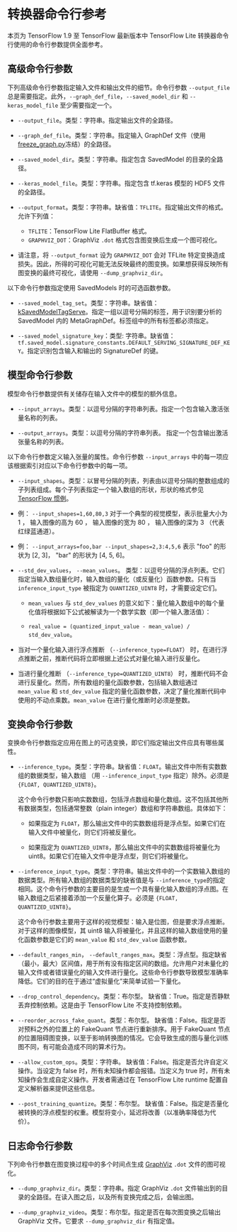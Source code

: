 # 转换器命令行参考

本页为 TensorFlow 1.9 至 TensorFlow 最新版本中 TensorFlow Lite 转换器命令行使用的命令行参数提供全面参考。

## 高级命令行参数

下列高级命令行参数指定输入文件和输出文件的细节。命令行参数 `--output_file` 总是需要指定。此外，`--graph_def_file`，`--saved_model_dir` 和 `--keras_model_file` 至少需要指定一个。

* `--output_file`。类型：字符串。指定输出文件的全路径。

* `--graph_def_file`。类型：字符串。指定输入 GraphDef 文件（使用 [freeze_graph.py](https://github.com/tensorflow/tensorflow/blob/master/tensorflow/python/tools/freeze_graph.py)冻结）的全路径。

* `--saved_model_dir`。类型：字符串。指定包含 SavedModel 的目录的全路径。

* `--keras_model_file`。类型：字符串。指定包含 tf.keras 模型的 HDF5 文件的全路径。 

* `--output_format`。类型：字符串。缺省值：`TFLITE`。指定输出文件的格式。允许下列值：

    * `TFLITE`：TensorFlow Lite FlatBuffer 格式。    
    * `GRAPHVIZ_DOT`：GraphViz `.dot` 格式包含图变换后生成一个图可视化。 

* 请注意，将 `--output_format` 设为 `GRAPHVIZ_DOT` 会对 TFLite 特定变换造成损失。因此，所得的可视化可能无法反映最终的图变换。如果想获得反映所有图变换的最终可视化，请使用 `--dump_graphviz_dir`。

以下命令行参数指定使用 SavedModels 时的可选函数参数。

* `--saved_model_tag_set`。类型：字符串。缺省值： [kSavedModelTagServe](https://github.com/tensorflow/tensorflow/blob/master/tensorflow/cc/saved_model/tag_constants.h)。指定一组以逗号分隔的标签，用于识别要分析的 SavedModel 内的 MetaGraphDef。标签组中的所有标签都必须指定。

* `--saved_model_signature_key`：类型: 字符串。缺省值：`tf.saved_model.signature_constants.DEFAULT_SERVING_SIGNATURE_DEF_KEY`。指定识别包含输入和输出的 SignatureDef 的键。

## 模型命令行参数

模型命令行参数提供有关储存在输入文件中的模型的额外信息。

* `--input_arrays`。类型：以逗号分隔的字符串列表。指定一个包含输入激活张量名称的列表。

* `--output_arrays`。类型：以逗号分隔的字符串列表。 指定一个包含输出激活张量名称的列表。

以下命令行参数定义输入张量的属性。命令行参数 `--input_arrays` 中的每一项应该根据索引对应以下命令行参数中的每一项。

* `--input_shapes`。类型：以冒号分隔的列表，列表由以逗号分隔的整数组成的子列表组成。每个子列表指定一个输入数组的形状，形状的格式参见 [TensorFlow 惯例](https://www.tensorflow.org/guide/tensor#shape)。

* 例： `--input_shapes=1,60,80,3` 对于一个典型的视觉模型，表示批量大小为 1 ， 输入图像的高为 60 ， 输入图像的宽为 80 ， 输入图像的深为 3 （代表红绿蓝通道）。

* 例： `--input_arrays=foo,bar --input_shapes=2,3:4,5,6` 表示 "foo" 的形状为 [2, 3]， "bar" 的形状为 [4, 5, 6]。
    
* `--std_dev_values`， `--mean_values`。 类型：以逗号分隔的浮点列表。它们指定当输入数组量化时，输入数组的量化（或反量化）函数参数。只有当 `inference_input_type` 被指定为 `QUANTIZED_UINT8` 时，才需要设定它们。

    * `mean_values` 与 `std_dev_values` 的意义如下：量化输入数组中的每个量化值将根据如下公式被解读为一个数学实数（即一个输入激活值）：

    * `real_value = (quantized_input_value - mean_value) / std_dev_value`。

* 当对一个量化输入进行浮点推断 （`--inference_type=FLOAT`） 时，在进行浮点推断之前，推断代码将立即根据上述公式对量化输入进行反量化。

* 当进行量化推断 （`--inference_type=QUANTIZED_UINT8`） 时，推断代码不会进行反量化。然而，所有数组的量化函数参数，包括输入数组通过 `mean_value` 和 `std_dev_value` 指定的量化函数参数，决定了量化推断代码中使用的不动点乘数。`mean_value` 在进行量化推断时必须是整数。

## 变换命令行参数

变换命令行参数指定应用在图上的可选变换，即它们指定输出文件应具有哪些属性。

* `--inference_type`。类型：字符串。缺省值：`FLOAT`。输出文件中所有实数数组的数据类型，输入数组 （用 `--inference_input_type` 指定）除外。必须是 `{FLOAT, QUANTIZED_UINT8}`。

    这个命令行参数只影响实数数组，包括浮点数组和量化数组。这不包括其他所有数据类型，包括通常整数（plain integer）数组和字符串数组。具体如下：
    
    * 如果指定为 `FLOAT`，那么输出文件中的实数数组将是浮点型。如果它们在输入文件中被量化，则它们将被反量化。

    * 如果指定为 `QUANTIZED_UINT8`，那么输出文件中的实数数组将被量化为 uint8。如果它们在输入文件中是浮点型，则它们将被量化。

* `--inference_input_type`。类型：字符串。输出文件中的一个实数输入数组的数据类型。所有输入数组的数据类型的缺省值是与 `--inference_type`的指定相同。这个命令行参数的主要目的是生成一个具有量化输入数组的浮点图。在输入数组之后紧接着添加一个反量化算子。必须是 `{FLOAT, QUANTIZED_UINT8}`。

    这个命令行参数主要用于这样的视觉模型：输入是位图，但是要求浮点推断。对于这样的图像模型，其 uint8 输入将被量化，并且这样的输入数组使用的量化函数参数是它们的 `mean_value` 和 `std_dev_value` 函数参数。

* `--default_ranges_min`， `--default_ranges_max`。类型：浮点型。指定缺省（最小，最大）区间值，用于所有没有指定区间的数组。允许用户对未量化的输入文件或者错误量化的输入文件进行量化。这些命令行参数导致模型准确率降低。它们的目的在于通过“虚拟量化”来简单试验一下量化。

* `--drop_control_dependency`。类型：布尔型。 缺省值：True。指定是否静默丢弃控制依赖。这是由于 TensorFlow Lite 不支持控制依赖。

* `--reorder_across_fake_quant`。类型：布尔型。 缺省值：False。指定是否对预料之外的位置上的 FakeQuant 节点进行重新排序。用于 FakeQuant 节点的位置阻碍图变换，以至于影响转换图的情况。它会导致生成的图与量化训练图不同，有可能会造成不同的算术行为。

* `--allow_custom_ops`。类型：字符串。 缺省值：False。指定是否允许自定义操作。当设定为 false 时，所有未知操作都会报错。当定义为 true 时，所有未知操作会生成自定义操作。开发者需通过在 TensorFlow Lite runtime 配置自定义解析器来提供这些信息。

* `--post_training_quantize`。类型：布尔型。 缺省值：False。指定是否量化被转换的浮点模型的权重。模型将变小，延迟将改善（以准确率降低为代价）。

## 日志命令行参数

下列命令行参数在图变换过程中的多个时间点生成 [GraphViz](https://www.graphviz.org/) `.dot` 文件的图可视化。

- `--dump_graphviz_dir`。类型：字符串。指定 GraphViz `.dot` 文件输出到的目录的全路径。在读入图之后，以及所有变换完成之后，会输出图。

- `--dump_graphviz_video`。类型：布尔型。指定是否在每次图变换之后输出 GraphViz 文件。它要求 `--dump_graphviz_dir` 有指定值。
